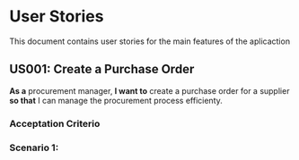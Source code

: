 # User Stories

This document contains user stories for the main features of the aplicaction

## US001: Create a Purchase Order
**As a** procurement manager,
**I want to** create a purchase order for a supplier
**so that** I can manage the procurement process efficienty.

### Acceptation Criterio
### Scenario 1: